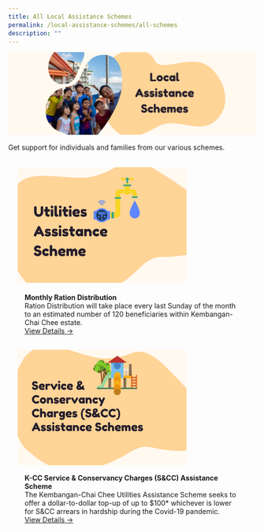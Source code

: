 ```yaml
---
title: All Local Assistance Schemes
permalink: /local-assistance-schemes/all-schemes
description: ""
---
```

![](/images/Banners/Local%20Assistance%20Schemes.png)

Get support for individuals and families from our various schemes. 

<ul style="display: grid; grid-template-columns: repeat(auto-fit, minmax(228px, 1fr)); gap: 1rem; margin: 2rem 2vw; padding: 0; list-style-type: none;"> 


<li><div style="position: relative; display: block; height: 100%;  overflow: hidden; text-decoration: none;"><div style="width:343px;height:auto;"><img style="height:auto;width:343px;" src="/images/Local Assistance Scheme/Utilities1.png"></div><div style="position: relative; display: flex; align-items: center; gap: 2em; padding: 1em 1em 0;"><h3 style="font-size: 1em; margin: 0 0 .3em;"></h3></div><p style="padding: 0 1em 1em;margin: 0; overflow: hidden;"><b>Monthly Ration Distribution</b><br />Ration Distribution will take place every last Sunday of the month to an estimated number of 120 beneficiaries within Kembangan-Chai Chee estate.<br><a href="/local-assistance-schemes/utilities-assist-scheme">View Details -></a> </p> </div></li> 

<li><div style="position: relative; display: block; height: 100%;  overflow: hidden; text-decoration: none;"><div style="width:343px;height:auto;"><img style="height:auto;width:343px;" src="/images/Local Assistance Scheme/SCC.png"></div><div style="position: relative; display: flex; align-items: center; gap: 2em; padding: 1em 1em 0;"></div><p style="padding: 0 1em 1em;margin: 0; overflow: hidden;"><b>K-CC Service & Conservancy Charges (S&CC) Assistance Scheme</b><br />The Kembangan-Chai Chee Utilities Assistance Scheme seeks to offer a dollar-to-dollar top-up of up to $100* whichever is lower for S&CC arrears in hardship during the Covid-19 pandemic.<br> <a href="/local-assistance-schemes/scc-assist-scheme">View Details -></a> </p> </div></li> 

	
<ul>